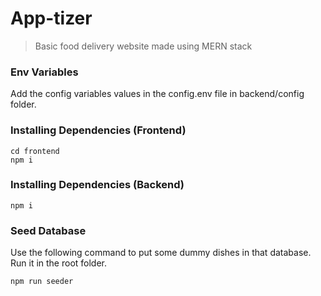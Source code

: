 # App-tizer

> Basic food delivery website made using MERN stack

### Env Variables

Add the config variables values in the config.env file in backend/config folder. 

### Installing Dependencies (Frontend)

```
cd frontend
npm i
```

### Installing Dependencies (Backend)

```
npm i
```

### Seed Database

Use the following command to put some dummy dishes in that database.
Run it in the root folder.

```
npm run seeder
```

